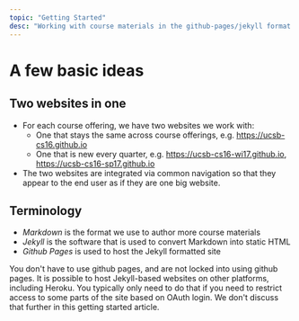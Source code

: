 ```yaml
---
topic: "Getting Started"
desc: "Working with course materials in the github-pages/jekyll format used by UCSB CS"
---
```


# A few basic ideas

## Two websites in one

* For each course offering, we have two websites we work with:
   * One that stays the same across course offerings, e.g. <https://ucsb-cs16.github.io>
   * One that is new every quarter, e.g. <https://ucsb-cs16-wi17.github.io>, <https://ucsb-cs16-sp17.github.io>
* The two websites are integrated via common navigation so that they appear to the end user as if they are one big website.

## Terminology

* *Markdown* is the format we use to author more course materials
* *Jekyll* is the software that is used to convert Markdown into static HTML
* *Github Pages* is used to host the Jekyll formatted site

You don't have to use github pages, and are not locked into using github pages.  It is possible to host Jekyll-based websites on other platforms, including
Heroku.      You typically only need to do that if you need to restrict access to some parts of the site based on OAuth login.   We don't discuss that further in this getting started article.

